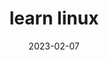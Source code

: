 ---
title: learn linux
date: 2023-02-07
sidebar: 'auto'
tags:
 - learn
 - linux
categories:
 -  linux
---